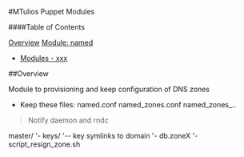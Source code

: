 #MTulios Puppet Modules

####Table of Contents

[Overview](#overview)
[Module: named](#module-named)
*  [Modules - xxx](#modules-xx)

##Overview

Module to provisioning and keep configuration of DNS zones

* Keep these files:
named.conf
named_zones.conf
named_zones_..
> Notify daemon and rndc

master/
'- keys/
 '-- key symlinks to domain
'- db.zoneX
'- script_resign_zone.sh


